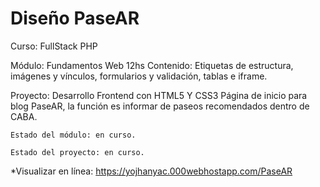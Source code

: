 # Diseño PaseAR
Curso: FullStack PHP

Módulo: Fundamentos Web 12hs
Contenido: Etiquetas de estructura, imágenes y vínculos, formularios y validación, tablas e iframe.

Proyecto: Desarrollo Frontend con HTML5 Y CSS3
Página de inicio para blog PaseAR, la función es informar de paseos recomendados dentro de CABA.

```
Estado del módulo: en curso.

Estado del proyecto: en curso.

```

*Visualizar en línea: https://yojhanyac.000webhostapp.com/PaseAR

